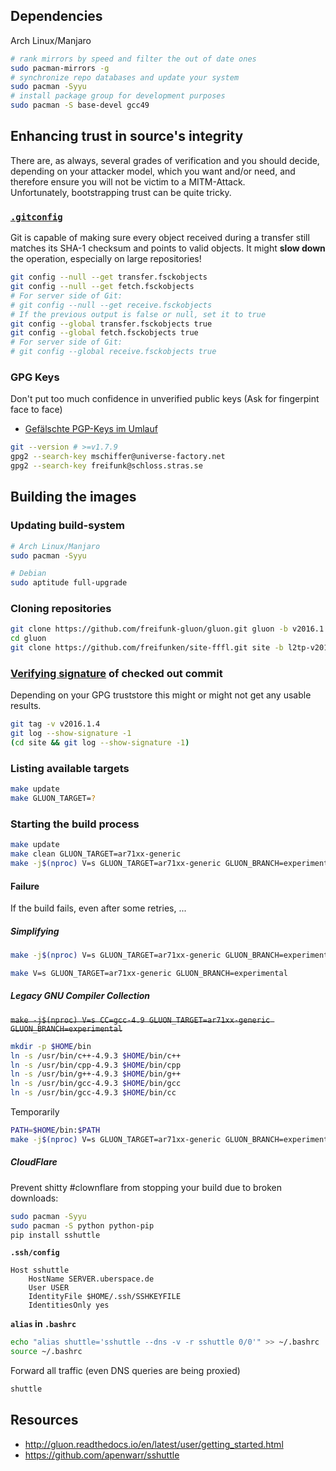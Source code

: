 ## Dependencies
Arch Linux/Manjaro
```sh
# rank mirrors by speed and filter the out of date ones
sudo pacman-mirrors -g
# synchronize repo databases and update your system
sudo pacman -Syyu
# install package group for development purposes
sudo pacman -S base-devel gcc49
```

## Enhancing trust in source's integrity

There are, as always, several grades of verification and you should decide,
depending on your attacker model, which you want and/or need,
and therefore ensure you will not be victim to a MITM-Attack.<br>
Unfortunately, bootstrapping trust can be quite tricky.

### [`.gitconfig`](https://github.com/git/git/blob/master/Documentation/config.txt)
Git is capable of making sure every object received during a transfer still matches its SHA-1 checksum and points to valid objects. It might **slow down** the operation, especially on large repositories!
```sh
git config --null --get transfer.fsckobjects
git config --null --get fetch.fsckobjects
# For server side of Git:
# git config --null --get receive.fsckobjects
# If the previous output is false or null, set it to true
git config --global transfer.fsckobjects true
git config --global fetch.fsckobjects true
# For server side of Git:
# git config --global receive.fsckobjects true
```

### GPG Keys

Don't put too much confidence in unverified public keys (Ask for fingerpint face to face)
* [Gefälschte PGP-Keys im Umlauf](http://www.heise.de/ct/ausgabe/2015-6-Gefaelschte-PGP-Keys-im-Umlauf-2549724.html)
```sh
git --version # >=v1.7.9
gpg2 --search-key mschiffer@universe-factory.net
gpg2 --search-key freifunk@schloss.stras.se
```

## Building the images

### Updating build-system
```sh
# Arch Linux/Manjaro
sudo pacman -Syyu

# Debian
sudo aptitude full-upgrade
```

### Cloning repositories
```sh
git clone https://github.com/freifunk-gluon/gluon.git gluon -b v2016.1.4
cd gluon
git clone https://github.com/freifunken/site-fffl.git site -b l2tp-v2016.1.x
```

### [Verifying signature](https://git-scm.com/book/tr/v2/Git-Tools-Signing-Your-Work) of checked out commit
Depending on your GPG truststore this might or might not get any usable results.
```sh
git tag -v v2016.1.4
git log --show-signature -1
(cd site && git log --show-signature -1)
```

### Listing available targets
```sh
make update
make GLUON_TARGET=?
```

### Starting the build process
```sh
make update
make clean GLUON_TARGET=ar71xx-generic
make -j$(nproc) V=s GLUON_TARGET=ar71xx-generic GLUON_BRANCH=experimental BROKEN=1
```

#### Failure
If the build fails, even after some retries, ...

##### Simplifying
```sh
make -j$(nproc) V=s GLUON_TARGET=ar71xx-generic GLUON_BRANCH=experimental
```
```sh
make V=s GLUON_TARGET=ar71xx-generic GLUON_BRANCH=experimental
```

##### Legacy GNU Compiler Collection
~~`make -j$(nproc) V=s CC=gcc-4.9 GLUON_TARGET=ar71xx-generic GLUON_BRANCH=experimental`~~

```sh
mkdir -p $HOME/bin
ln -s /usr/bin/c++-4.9.3 $HOME/bin/c++
ln -s /usr/bin/cpp-4.9.3 $HOME/bin/cpp
ln -s /usr/bin/g++-4.9.3 $HOME/bin/g++
ln -s /usr/bin/gcc-4.9.3 $HOME/bin/gcc
ln -s /usr/bin/gcc-4.9.3 $HOME/bin/cc
```
Temporarily
```sh
PATH=$HOME/bin:$PATH
make -j$(nproc) V=s GLUON_TARGET=ar71xx-generic GLUON_BRANCH=experimental
```
##### CloudFlare
Prevent shitty #clownflare from stopping your build due to broken downloads:

```sh
sudo pacman -Syyu
sudo pacman -S python python-pip
pip install sshuttle
```
**`.ssh/config`**
```
Host sshuttle
    HostName SERVER.uberspace.de
    User USER
    IdentityFile $HOME/.ssh/SSHKEYFILE
    IdentitiesOnly yes
```
**`alias` in `.bashrc`**
```sh
echo "alias shuttle='sshuttle --dns -v -r sshuttle 0/0'" >> ~/.bashrc
source ~/.bashrc
```
Forward all traffic (even DNS queries are being proxied)
```sh
shuttle
```

## Resources
* http://gluon.readthedocs.io/en/latest/user/getting_started.html
* https://github.com/apenwarr/sshuttle
